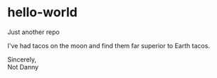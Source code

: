 # hello-world
Just another repo

I've had tacos on the moon and find them far superior to Earth tacos.

Sincerely,<br />
Not Danny
